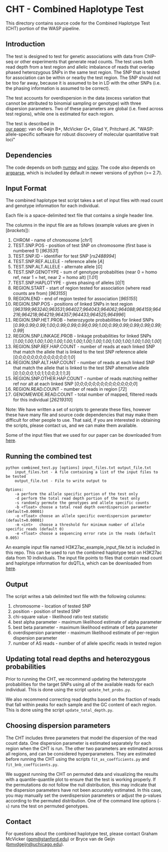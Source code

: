 CHT -  Combined Haplotype Test
======================

This directory contains source code for the Combined Haplotype Test (CHT) portion of the WASP pipeline.

Introduction
----------

The test is designed to test for genetic associations with data from ChIP-seq or 
other experiments that generate read counts. The test uses both read depth from a 
test region and allelic imbalance of reads that overlap phased heterozygous SNPs in 
the same test region. The SNP that is tested for association can be within or 
nearby the test region. The SNP should not be too far away, because it is assumed 
to be in LD with the other SNPs (i.e. the phasing information is assumed to be 
correct). 

The test accounts for overdispersion in the data (excess variation that cannot be 
attributed to binomial sampling or genotype) with three dispersion parameters. Two 
of these parameters are global (i.e. fixed across test regions), while one is 
estimated for each region.

The test is described in  
[our paper](http://biorxiv.org/content/early/2014/11/07/011221): van de Geijn B\*, McVicker G\*, Gilad Y, Pritchard JK. "WASP: allele-specific software for robust discovery of molecular quantitative trait loci"


Dependencies
----------

The code depends on both [numpy](http://www.numpy.org) and [scipy](http://www.scipy.org). 
The code also depends on [argparse](https://code.google.com/p/argparse/), which is included 
by default in newer versions of python (>= 2.7).

Input Format
----------

The combined haplotype test script takes a set of input files with
read count and genotype information for each individual. 

Each file is a space-delimited text file that contains a single header line.

The columns in the input file are as follows (example values are given in [*brackets*]):

1. CHROM - name of chromosome [*chr1*]
2. TEST.SNP.POS - position of test SNP on chromosome (first base is numbered 1) [*963531*]
3. TEST.SNP.ID - identifier for test SNP [*rs2488994*]
4. TEST.SNP.REF.ALLELE - reference allele [*A*]
5. TEST.SNP.ALT.ALLELE - alternate allele [*G*]
6. TEST.SNP.GENOTYPE - sum of genotype probabilties (near 0 = homo ref, near 1 = het, near 2 = homo alt) [*1.01*] 
7. TEST.SNP.HAPLOTYPE - gives phasing of alleles [*0|1*]
8. REGION.START - start of region tested for association (where read counts are from) [*963155*]
9. REGION.END - end of region tested for association [*965155*]
10. REGION.SNP.POS - positions of linked SNPs in test region [*963199;963240;963531;964027;964043;964062;964088;964159;964216;964218;964219;964357;964433;964525;964996*]
11. REGION.SNP.HET.PROB - heterozygote probabilities for linked SNPs [*0.99;0.99;0.99;1.00;0.99;0.99;0.99;0.99;1.00;0.99;0.99;0.99;0.99;0.99;0.99*]
12. REGION.SNP.LINKAGE.PROB - linkage probabilities for linked SNPs [*1.00;1.00;1.00;1.00;1.00;1.00;1.00;1.00;1.00;1.00;1.00;1.00;1.00;1.00;1.00*]
13. REGION.SNP.REF.HAP.COUNT - number of reads at each linked SNP that match the allele that is linked to the test SNP reference allele [*0;0;0;0;0;0;0;0;0;0;0;0;0;1;0*]
14. REGION.SNP.ALT.HAP.COUNT - number of reads at each linked SNP that match the allele that is linked to the test SNP alternative allele [*0;1;0;0;0;1;0;1;1;0;0;3;1;1;3*]
15. REGION.SNP.OTHER.HAP.COUNT - number of reads matching neither ref nor alt at each linked SNP [*0;0;0;0;0;0;0;0;0;0;0;0;0;0;0*]
16. REGION.READ.COUNT - number of reads in region [*72*]
17. GENOMEWIDE.READ.COUNT - total number of mapped, filtered reads for this individual [*26219310*]

Note: We have written a set of scripts to generate these files,
however these have many file and source code dependencies that may
make them difficult for other people to use. That said, if you are
interested in obtaining the scripts, please contact us, and we can
make them available.

Some of the input files that we used for our paper can be downloaded from 
[here](http://eqtl.uchicago.edu/histone_mods/haplotype_read_counts/). 


Running the combined test
---------------------

    python combined_test.py [options] input_files.txt output_file.txt
        input_files.txt - A file containing a list of the input files to be tested
        output_file.txt - File to write output to

    Options:
        -a perform the allele specific portion of the test only
        -d perform the total read depth portion of the test only
        -s randomly permute the genotypes and allele specific counts
        -b <float> choose a total read depth overdispersion parameter (default=0.00001)
        -o <float> choose an allele specific overdispersion parameter (default=0.00001)
        -m <int>   choose a threshold for minimum number of allele specific reads (default 0)
        -e <float> choose a sequencing error rate in the reads (default 0.005)

An example input file named H3K27ac\_example\_input\_file.txt is included in this repo. This can be used to run the combined haplotype test on H3K27ac data from 10 individuals. The input file points to files that contain read count and haplotype information for dsQTLs, which can be downloaded from [here](http://eqtl.uchicago.edu/histone_mods/haplotype_read_counts/dsQTLs/).


Output
------

The script writes a tab delimited text file with the following columns:

1. chromosome - location of tested SNP
2. position - position of tested SNP
3. chi-square value - likelihood ratio test statistic
4. best alpha parameter - maximum likelihood estimate of alpha parameter
5. best beta parameter - maximum likelihood estimate of beta parameter
6. overdispersion parameter - maximum  likelihood estimate of per-region dispersion parameter
7. number of AS reads - number  of of allele specific reads in tested region


Updating total read depths and heterozygous probabilities
-----

Prior to running the CHT, we recommend updating the heterozygote probabilities for the target SNPs using all of the available reads for each individual. This is done using the script ``update_het_probs.py``.

We also recommend correcting read depths based on the fraction of reads that fall within peaks for each sample and the GC content of each region. This is done using the script ``update_total_depth.py``.


Choosing dispersion parameters
------

The CHT includes three parameters that model the dispersion of the read count data. One dispersion parameter is estimated separately for each region when the CHT is run. The other two parameters are estimated across all regions, and can be considered hyperparameters. They are estimated before running the CHT using the scripts `fit_as_coefficients.py` and `fit_bnb_coefficients.py`. 

We suggest running the CHT on permuted data and visualizing the results with a quantile-quantile plot to ensure that the test is working properly. If the permutations do not follow the null distribution, this may indicate that the dispersion parameters have not been accurately estimated. In this case, you may manually set the overdispersion parameters or adjust the p-values according to the permuted distribution. One of the command line options (`-s`) runs the test on permuted genotypes. 


Contact
------

For questions about the combined haplotype test, please contact Graham McVicker 
(gpm@stanford.edu) or Bryce van de Geijn (bmvdgeijn@uchicago.edu).

